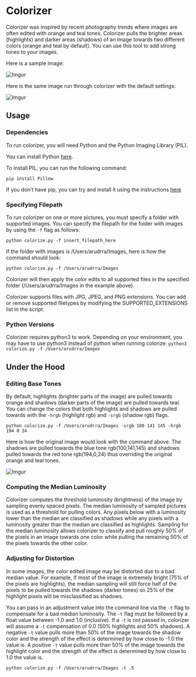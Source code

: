 # Colorizer

Colorizer was inspired by recent photography trends where images are often edited with orange and teal tones. Colorizer pulls the brighter areas (highlights) and darker areas (shadows) of an image towards two different colors (orange and teal by default). You can use this tool to add strong tones to your images.

Here is a sample image:

![Imgur](https://i.imgur.com/mieVhD2.jpg)

Here is the same image run through colorizer with the default settings:

![Imgur](https://i.imgur.com/ofig8nj.jpg)

## Usage

### Dependencies

To run colorizer, you will need Python and the Python Imaging Library (PIL).

You can install Python [here](https://www.python.org/downloads/).

To install PIL, you can run the following command:

`pip install Pillow`

If you don't have pip, you can try and install it using the instructions [here](https://pillow.readthedocs.io/en/stable/installation.html)

### Specifying Filepath

To run colorizer on one or more pictures, you must specify a folder with supported images. You can specify the filepath for the folder with images by using the `-f` flag as follows:

`python colorize.py -f insert_filepath_here`

If the folder with images is /Users/arudrra/Images, here is how the command should look:

`python colorize.py -f /Users/arudrra/Images`

Colorizer will then apply the color edits to all supported files in the specified folder (/Users/arudrra/Images in the example above).

Colorizer supports files with JPG, JPEG, and PNG extensions. You can add or remove supported filetypes by modifying the SUPPORTED_EXTENSIONS list in the script. 

### Python Versions
Colorizer requires python3 to work. Depending on your environment, you may have to use python3 instead of python when running colorize:
`python3 colorize.py -f /Users/arudrra/Images`

## Under the Hood

### Editing Base Tones
By default, highlights (brighter parts of the image) are pulled towards orange and shadows (darker parts of the image) are pulled towards teal. You can change the colors that both highlights and shadows are pulled towards with the `-hrgb` (highlight rgb) and `-srgb` (shadow rgb) flags.

`python colorize.py -f /Users/arudrra/Images -srgb 100 141 145 -hrgb 194 0 24`

Here is how the original image would look with the command above. The shadows are pulled towards the blue tone rgb(100,141,145) and shadows pulled towards the red tone rgb(194,0,24) thus overriding the original orange and teal tones.

![Imgur](https://i.imgur.com/LgxtiET.jpg)

### Computing the Median Luminosity
Colorizer computes the threshold luminosity (brightness) of the image by sampling evenly spaced pixels. The median luminosity of sampled pictures is used as a threshold for pulling colors. Any pixels below with a luminosity lower than the median are classified as shadows while any pixels with a luminosity greater than the median are classified as highlights. Sampling for the median luminosity allows colorizer to classify and pull roughly 50% of the pixels in an image towards one color while pulling the remaining 50% of the pixels towards the other color.

### Adjusting for Distortion
In some images, the color edited image may be distorted due to a bad median value. For example, if most of the image is extremely bright (75% of the pixels are highlights), the median sampling will still force half of the pixels to be pulled towards the shadows (darker tones) so 25% of the highlight pixels will be misclassified as shadows.

You can pass in an adjustment value into the command line via the `-t` flag to compensate for a bad median luminosity. The `-t` flag must be followed by a float value between -1.0 and 1.0 (inclusive). If a `-t` is not passed in, colorizer will assume a `-t` compensation of 0.0 (50% highlights and 50% shadows). A negative `-t` value pulls more than 50% of the image towards the shadow color and the strength of the effect is determined by how close to -1.0 the value is. A positive `-t` value pulls more than 50% of the image towards the highlight color and the strength of the effect is determined by how close to 1.0 the value is.

`python colorize.py -f /Users/arudrra/Images -t .5`


